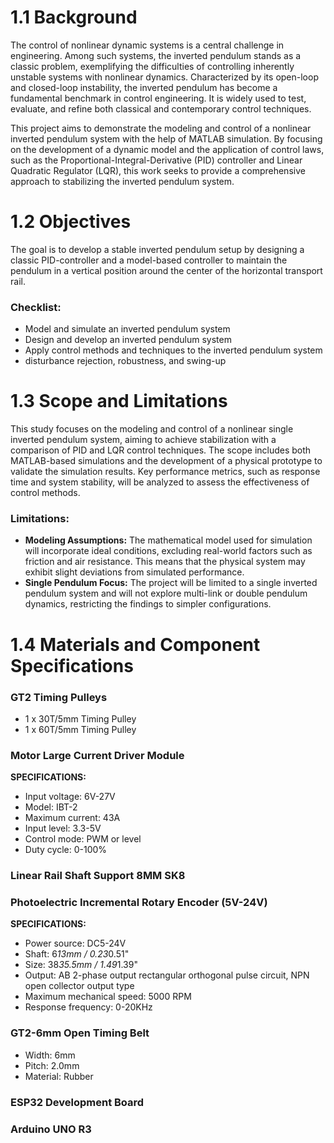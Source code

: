 # 1.1 Background
The control of nonlinear dynamic systems is a central challenge in engineering. Among such systems, the inverted pendulum stands as a classic problem, exemplifying the difficulties of controlling inherently unstable systems with nonlinear dynamics. Characterized by its open-loop and closed-loop instability, the inverted pendulum has become a fundamental benchmark in control engineering. It is widely used to test, evaluate, and refine both classical and contemporary control techniques. 

This project aims to demonstrate the modeling and control of a nonlinear inverted pendulum system with the help of MATLAB simulation. By focusing on the development of a dynamic model and the application of control laws, such as the Proportional-Integral-Derivative (PID) controller and Linear Quadratic Regulator (LQR), this work seeks to provide a comprehensive approach to stabilizing the inverted pendulum system.

# 1.2 Objectives
The goal is to develop a stable inverted pendulum setup by designing a classic PID-controller and a model-based controller to maintain the pendulum in a vertical position around the center of the horizontal transport rail.

### Checklist:
- Model and simulate an inverted pendulum system
- Design and develop an inverted pendulum system
- Apply control methods and techniques to the inverted pendulum system
- disturbance rejection, robustness, and swing-up

# 1.3 Scope and Limitations
This study focuses on the modeling and control of a nonlinear single inverted pendulum system, aiming to achieve stabilization with a comparison of PID and LQR control techniques. The scope includes both MATLAB-based simulations and the development of a physical prototype to validate the simulation results. Key performance metrics, such as response time and system stability, will be analyzed to assess the effectiveness of control methods.

### Limitations:
- **Modeling Assumptions:** The mathematical model used for simulation will incorporate ideal conditions, excluding real-world factors such as friction and air resistance. This means that the physical system may exhibit slight deviations from simulated performance.
- **Single Pendulum Focus:** The project will be limited to a single inverted pendulum system and will not explore multi-link or double pendulum dynamics, restricting the findings to simpler configurations.

# 1.4 Materials and Component Specifications

### GT2 Timing Pulleys
- 1 x 30T/5mm Timing Pulley
- 1 x 60T/5mm Timing Pulley

### Motor Large Current Driver Module
**SPECIFICATIONS:**
- Input voltage: 6V-27V
- Model: IBT-2
- Maximum current: 43A
- Input level: 3.3-5V
- Control mode: PWM or level
- Duty cycle: 0-100%

### Linear Rail Shaft Support 8MM SK8

### Photoelectric Incremental Rotary Encoder (5V-24V)
**SPECIFICATIONS:**
- Power source: DC5-24V
- Shaft: 6*13mm / 0.23*0.51"
- Size: 38*35.5mm / 1.49*1.39"
- Output: AB 2-phase output rectangular orthogonal pulse circuit, NPN open collector output type
- Maximum mechanical speed: 5000 RPM
- Response frequency: 0-20KHz

### GT2-6mm Open Timing Belt
- Width: 6mm
- Pitch: 2.0mm
- Material: Rubber

### ESP32 Development Board

### Arduino UNO R3


